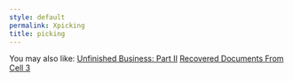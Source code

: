 ```yaml
---
style: default
permalink: Xpicking
title: picking
---
```

You may also like:
[Unfinished Business: Part II](http://scp-wiki.net/unfinished-business-ii)
[Recovered Documents From Cell 3](http://scp-wiki.net/recovered-documents-from-cell-3)